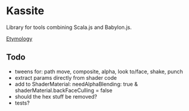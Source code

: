 # Kassite

Library for tools combining Scala.js and Babylon.js.

[Etymology](https://en.wikipedia.org/wiki/Kassites)

## Todo

* tweens for: path move, composite, alpha, look to/face, shake, punch
* extract params directly from shader code
* add to ShaderMaterial: needAlphaBlending: true & shaderMaterial.backFaceCulling = false
* should the hex stuff be removed?
* tests?
  